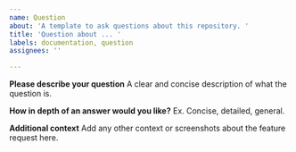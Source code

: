 ```yaml
---
name: Question
about: 'A template to ask questions about this repository. '
title: 'Question about ... '
labels: documentation, question
assignees: ''

---
```


**Please describe your question**
A clear and concise description of what the question is. 

**How in depth of an answer would you like?**
Ex. Concise, detailed, general. 

**Additional context**
Add any other context or screenshots about the feature request here.
